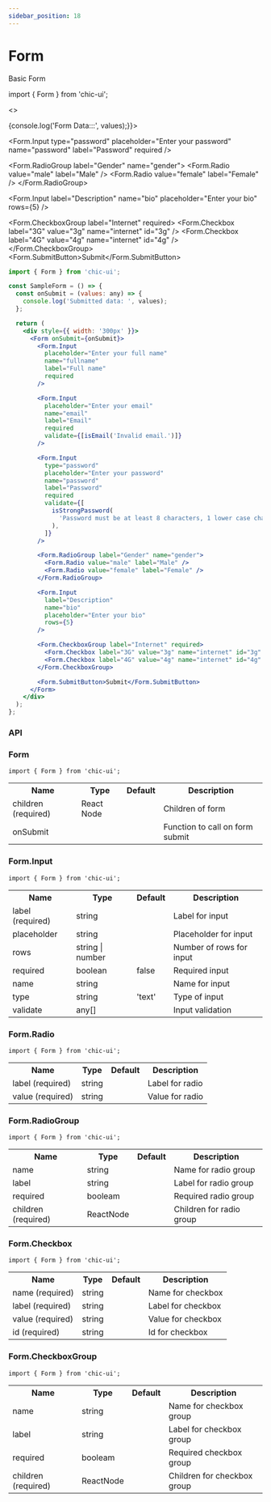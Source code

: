 ```yaml
---
sidebar_position: 18
---
```


# Form

Basic Form

import { Form } from 'chic-ui';

<>

<Form onSubmit={(values) => {console.log('Form Data:::', values);}}>
<Form.Input
  placeholder="Enter your full name"
  name="fullname"
  label="Full name"
  required
/>
<Form.Input
  placeholder="Enter your email"
  name="email"
  label="Email"
  required
/>

<Form.Input
  type="password"
  placeholder="Enter your password"
  name="password"
  label="Password"
  required
/>

<Form.RadioGroup label="Gender" name="gender">
  <Form.Radio value="male" label="Male" />
  <Form.Radio value="female" label="Female" />
</Form.RadioGroup>

<Form.Input
  label="Description"
  name="bio"
  placeholder="Enter your bio"
  rows={5}
/>

<Form.CheckboxGroup label="Internet" required>
  <Form.Checkbox label="3G" value="3g" name="internet" id="3g" />
  <Form.Checkbox label="4G" value="4g" name="internet" id="4g" />
</Form.CheckboxGroup>
<Form.SubmitButton>Submit</Form.SubmitButton>
</Form>
</>

```jsx
import { Form } from 'chic-ui';

const SampleForm = () => {
  const onSubmit = (values: any) => {
    console.log('Submitted data: ', values);
  };

  return (
    <div style={{ width: '300px' }}>
      <Form onSubmit={onSubmit}>
        <Form.Input
          placeholder="Enter your full name"
          name="fullname"
          label="Full name"
          required
        />

        <Form.Input
          placeholder="Enter your email"
          name="email"
          label="Email"
          required
          validate={[isEmail('Invalid email.')]}
        />

        <Form.Input
          type="password"
          placeholder="Enter your password"
          name="password"
          label="Password"
          required
          validate={[
            isStrongPassword(
              'Password must be at least 8 characters, 1 lower case characters, 1 upper case characters, 1 numbers and 1 symbols'
            ),
          ]}
        />

        <Form.RadioGroup label="Gender" name="gender">
          <Form.Radio value="male" label="Male" />
          <Form.Radio value="female" label="Female" />
        </Form.RadioGroup>

        <Form.Input
          label="Description"
          name="bio"
          placeholder="Enter your bio"
          rows={5}
        />

        <Form.CheckboxGroup label="Internet" required>
          <Form.Checkbox label="3G" value="3g" name="internet" id="3g" />
          <Form.Checkbox label="4G" value="4g" name="internet" id="4g" />
        </Form.CheckboxGroup>

        <Form.SubmitButton>Submit</Form.SubmitButton>
      </Form>
    </div>
  );
};
```
### API

### Form
```
import { Form } from 'chic-ui';
```

<table>
  <tr>
     <th>Name</th>
     <th>Type</th>
     <th>Default</th>
     <th>Description</th>
  </tr>
  <tr>
    <td>children (required)</td>
    <td>React Node</td>
    <td></td>
    <td>Children of form</td>
  </tr>
  <tr>
    <td>onSubmit</td>
    <td></td>
    <td></td>
    <td>Function to call on form submit</td>
  </tr>
</table>

### Form.Input
```
import { Form } from 'chic-ui';
```

<table>
  <tr>
     <th>Name</th>
     <th>Type</th>
     <th>Default</th>
     <th>Description</th>
  </tr>
  <tr>
    <td>label (required)</td>
    <td>string</td>
    <td></td>
    <td>Label for input</td>
  </tr>
  <tr>
    <td>placeholder</td>
    <td>string</td>
    <td></td>
    <td>Placeholder for input</td>
  </tr>
  <tr>
   <td>rows</td>
    <td>string | number</td>
    <td></td>
    <td>Number of rows for input</td>
  </tr>
  <tr>
    <td>required</td>
    <td>boolean</td>
    <td>false</td>
    <td>Required input</td>
  </tr>
   <tr>
    <td>name</td>
    <td>string</td>
    <td></td>
    <td>Name for input</td>
  </tr>
  <tr>
   <td>type</td>
    <td>string</td>
    <td>'text'</td>
    <td>Type of input</td>
  </tr>
  <tr>
    <td>validate</td>
    <td>any[]</td>
    <td></td>
    <td>Input validation</td>
  </tr>
</table>

### Form.Radio
```
import { Form } from 'chic-ui';
```

<table>
  <tr>
     <th>Name</th>
     <th>Type</th>
     <th>Default</th>
     <th>Description</th>
  </tr>
  <tr>
    <td>label (required)</td>
    <td>string</td>
    <td></td>
    <td>Label for radio</td>
  </tr>
  <tr>
    <td>value (required)</td>
    <td>string</td>
    <td></td>
    <td>Value for radio</td>
  </tr>
</table>

### Form.RadioGroup
```
import { Form } from 'chic-ui';
```

<table>
  <tr>
     <th>Name</th>
     <th>Type</th>
     <th>Default</th>
     <th>Description</th>
  </tr>
  <tr>
    <td>name</td>
    <td>string</td>
    <td></td>
    <td>Name for radio group</td>
  </tr>
  <tr>
    <td>label</td>
    <td>string</td>
    <td></td>
    <td>Label for radio group</td>
  </tr>
  <tr>
    <td>required</td>
    <td>booleam</td>
    <td></td>
    <td>Required radio group</td>
  </tr>
   <tr>
    <td>children (required)</td>
    <td>ReactNode</td>
    <td></td>
    <td>Children for radio group</td>
  </tr>
</table>

### Form.Checkbox
```
import { Form } from 'chic-ui';
```

<table>
  <tr>
     <th>Name</th>
     <th>Type</th>
     <th>Default</th>
     <th>Description</th>
  </tr>
  <tr>
    <td>name (required)</td>
    <td>string</td>
    <td></td>
    <td>Name for checkbox</td>
  </tr>
  <tr>
    <td>label (required)</td>
    <td>string</td>
    <td></td>
    <td>Label for checkbox</td>
  </tr>
  <tr>
    <td>value (required)</td>
    <td>string</td>
    <td></td>
    <td>Value for checkbox</td>
  </tr>
   <tr>
    <td>id (required)</td>
    <td>string</td>
    <td></td>
    <td>Id for checkbox</td>
  </tr>
</table>

### Form.CheckboxGroup
```
import { Form } from 'chic-ui';
```

<table>
  <tr>
     <th>Name</th>
     <th>Type</th>
     <th>Default</th>
     <th>Description</th>
  </tr>
  <tr>
    <td>name</td>
    <td>string</td>
    <td></td>
    <td>Name for checkbox group</td>
  </tr>
  <tr>
    <td>label</td>
    <td>string</td>
    <td></td>
    <td>Label for checkbox group</td>
  </tr>
 <tr>
    <td>required</td>
    <td>booleam</td>
    <td></td>
    <td>Required checkbox group</td>
  </tr>
   <tr>
    <td>children (required)</td>
    <td>ReactNode</td>
    <td></td>
    <td>Children for checkbox group</td>
  </tr>
</table>